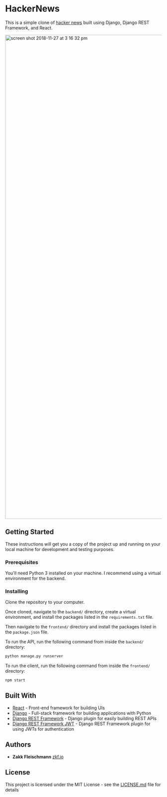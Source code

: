 # HackerNews

This is a simple clone of [hacker news](http://news.ycombinator.com) built using
Django, Django REST Framework, and React.

<img width="1552" alt="screen shot 2018-11-27 at 3 16 32 pm" src="https://user-images.githubusercontent.com/4991553/49108961-75f70680-f257-11e8-9173-599e96b8506c.png">

## Getting Started

These instructions will get you a copy of the project up and running on your
local machine for development and testing purposes.

### Prerequisites

You'll need Python 3 installed on your machine. I recommend using a virtual
environment for the backend.

### Installing

Clone the repository to your computer.

Once cloned, navigate to the `backend/` directory, create a virtual
environment, and install the packages listed in the `requirements.txt` file.

Then navigate to the `frontend/` directory and install the packages listed in
the `package.json` file.

To run the API, run the following command from inside the `backend/` directory:

```sh
python manage.py runserver
```

To run the client, run the following command from inside the `frontend/`
directory:

```js
npm start
```

## Built With

* [React](https://reactjs.org/) - Front-end framework for building UIs
* [Django](https://www.djangoproject.com/) - Full-stack framework for building applications with Python
* [Django REST Framework](https://www.django-rest-framework.org/) - Django plugin for easily building REST APIs
* [Django REST Framework JWT](http://getblimp.github.io/django-rest-framework-jwt/) - Django REST Framework plugin for using JWTs
    for authentication

## Authors

* **Zakk Fleischmann** [zkf.io](http://www.zkf.io)

## License

This project is licensed under the MIT License - see the [LICENSE.md](LICENSE.md) file for details
